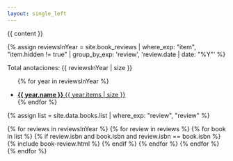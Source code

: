 ```yaml
---
layout: single_left
---
```


{{ content }}

 {% assign reviewsInYear = site.book_reviews | where_exp: "item", "item.hidden != true" | group_by_exp: 'review', 'review.date | date: "%Y"' %}

<span class="total_count">Total anotaciones: {{ reviewsInYear | size }}</span>

<ul class="taxonomy__index">
  
  {% for year in reviewsInYear %}
    <li>
      <a href="#{{ year.name }}">
        <strong>{{ year.name }}</strong> <span class="taxonomy__count">{{ year.items | size }}</span>
      </a>
    </li>
  {% endfor %}
</ul>

  <div class="posts">

  {% assign list = site.data.books.list | where_exp: "review", "review" %}

  {% for reviews in reviewsInYear %}
    {% for review in reviews %}
      {% for book in list %}
          {% if review.isbn and book.isbn and review.isbn == book.isbn %}
            {% include book-review.html %}
          {% endif %}
      {% endfor %}
    {% endfor %}
  {% endfor %}

 </div>

